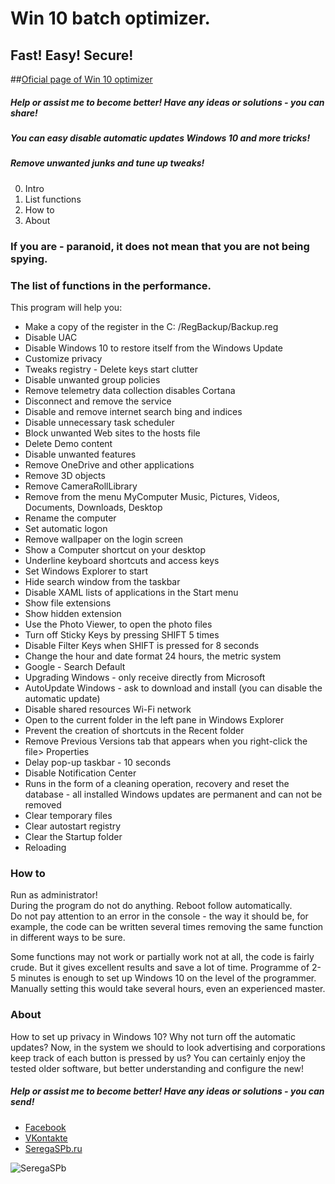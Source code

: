 # Win 10 batch optimizer.

## Fast! Easy! Secure! 

##<a href="http://seregaspb.ru/blog/nastrojshik-windows-10" target="_blank">Oficial page of Win 10 optimizer</a>
##### Help or assist me to become better! Have any ideas or solutions - you can share!
##### You can easy disable automatic updates Windows 10 and more tricks!
##### Remove unwanted junks and tune up tweaks!

0. Intro
1. List functions
2. How to
3. About

### If you are - paranoid, it does not mean that you are not being spying.

### The list of functions in the performance.

This program will help you:

* Make a copy of the register in the C: /RegBackup/Backup.reg
* Disable UAC
* Disable Windows 10 to restore itself from the Windows Update
* Customize privacy
* Tweaks registry - Delete keys start clutter
* Disable unwanted group policies
* Remove telemetry data collection disables Cortana
* Disconnect and remove the service
* Disable and remove internet search bing and indices
* Disable unnecessary task scheduler
* Block unwanted Web sites to the hosts file
* Delete Demo content
* Disable unwanted features
* Remove OneDrive and other applications
* Remove 3D objects
* Remove CameraRollLibrary
* Remove from the menu MyComputer Music, Pictures, Videos, Documents, Downloads, Desktop
* Rename the computer
* Set automatic logon
* Remove wallpaper on the login screen
* Show a Computer shortcut on your desktop
* Underline keyboard shortcuts and access keys
* Set Windows Explorer to start
* Hide search window from the taskbar
* Disable XAML lists of applications in the Start menu
* Show file extensions
* Show hidden extension
* Use the Photo Viewer, to open the photo files
* Turn off Sticky Keys by pressing SHIFT 5 times
* Disable Filter Keys when SHIFT is pressed for 8 seconds
* Change the hour and date format 24 hours, the metric system
* Google - Search Default
* Upgrading Windows - only receive directly from Microsoft
* AutoUpdate Windows - ask to download and install (you can disable the automatic update)
* Disable shared resources Wi-Fi network
* Open to the current folder in the left pane in Windows Explorer
* Prevent the creation of shortcuts in the Recent folder
* Remove Previous Versions tab that appears when you right-click the file> Properties
* Delay pop-up taskbar - 10 seconds
* Disable Notification Center
* Runs in the form of a cleaning operation, recovery and reset the database - all installed Windows updates are permanent and can not be removed
* Clear temporary files
* Clear autostart registry
* Clear the Startup folder
* Reloading

### How to

Run as administrator!  
During the program do not do anything. Reboot follow automatically.  
Do not pay attention to an error in the console - the way it should be, for example, the code can be written several times removing the same function in different ways to be sure.  

Some functions may not work or partially work not at all, the code is fairly crude. But it gives excellent results and save a lot of time. Programme of 2-5 minutes is enough to set up Windows 10 on the level of the programmer. Manually setting this would take several hours, even an experienced master.

### About

How to set up privacy in Windows 10? Why not turn off the automatic updates? Now, in the system we should to look advertising and corporations keep track of each button is pressed by us? You can certainly enjoy the tested older software, but better understanding and configure the new!

##### Help or assist me to become better! Have any ideas or solutions - you can send!
* <a href="http://www.facebook.com/s9325901" title="facebook" target="_blank">Facebook</a>
* <a href="http://vk.com/s9325901">VKontakte</a> 
* <a href="http://seregaspb.ru/kontakty" title="my site" target="_blank">SeregaSPb.ru</a>
<img alt="SeregaSPb" src="http://seregaspb.ru/img/serega.png">
